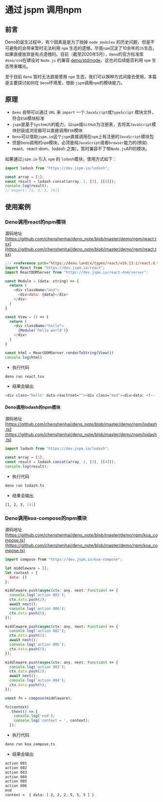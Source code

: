 # 通过 jspm 调用npm

## 前言

Deno的诞生过程中，有个因素是是为了抛掉 `node_modules` 的历史问题，但是不可避免的会带来暂时无法利用 `npm` 生态的遗憾。毕竟`npm`沉淀了10余年的`JS`生态，如果直接放弃是有点遗憾的。目前（截至2020年5月），`Deno`的官方标准库 `deno/std`在建设对 `Node.js` 的兼容 [deno/std/node](https://github.com/denoland/deno/blob/master/std/node/README.md)，这也对后续能否利用 `npm` 生态带来曙光。

至于目前 `Deno` 暂时无法直接使用 `npm` 生态，我们可以换种方式间接去使用，本篇是主要探讨如何在 `Deno`环境里，借助 `jspm`调用`npm`的模块能力。

## 原理

- `Deno` 自带可以通过 `URL` 来 `import` 一个 `JavaScript`或`TypeScript` 模块文件，符合`ES6`模块标准
- `jspm`是基于`SystemJS`的能力，以`npm`或`GitHub`为注册表，去将其`JavaScript`模块封装成浏览器可以直接调用`ES6`模块
- `Deno`可以借助`jspm.io`这个`jspm`直接调用在`npm`上有注册的`JavaScript`模块包
- 但是`Deno`调用的`npm`模块，必须是纯`JavaScript`或者`browser`能力的(例如: react、react-dom、lodash 之类)，暂时兼容不了带`Node.js`API的模块。


如果通过`jspm.io` 引入 `npm` 的 `lodash`模块，使用方式如下：

```js
import lodash from "https://dev.jspm.io/lodash";

const array = [1];
const result = lodash.concat(array, 2, [3], [[4]]);
console.log(result);
// export: [1, 2, 3, [4]]
```


## 使用案例

### Deno调用react的npm模块

源码地址 [https://github.com/chenshenhai/deno_note/blob/master/demo/npm/react.tsx](https://github.com/chenshenhai/deno_note/blob/master/demo/npm/react.tsx)


```js
/// <reference path="https://deno.land/x/types/react/v16.13.1/react.d.ts" />
import React from "https://dev.jspm.io/react";
import ReactDOMServer from "https://dev.jspm.io/react-dom/server";

const Module = (data: string) => {
  return (
    <div className="mod">
      <div>data: {data}</div>
    </div>
  )
}

const View = () => {
  return (
    <div className="hello">
      {Module('hello world')}
    </div>
  )
}

const html = ReactDOMServer.renderToString(View())
console.log(html)
```

- 执行代码

```sh
deno run react.tsx
```
- 结果会输出

```sh
<div class="hello" data-reactroot=""><div class="mod"><div>data: <!-- -->hello world</div></div></div>
```

#### Deno调用lodash的npm模块

源码地址 [https://github.com/chenshenhai/deno_note/blob/master/demo/npm/lodash.ts](https://github.com/chenshenhai/deno_note/blob/master/demo/npm/lodash.ts)

```js
import lodash from "https://dev.jspm.io/lodash";

const array = [1];
const result = lodash.concat(array, 2, [3], [[4]]);
console.log(result);
```
- 执行代码

```sh
deno run lodash.ts
```
- 结果会输出

```sh
[1, 2, 3, [4]]
```

### Deno调用koa-compose的npm模块

源码地址 [https://github.com/chenshenhai/deno_note/blob/master/demo/npm/koa_compose.ts](https://github.com/chenshenhai/deno_note/blob/master/demo/npm/koa_compose.ts)

```js
import compose from "https://dev.jspm.io/koa-compose";

let middleware = [];
let context = {
  data: []
};

middleware.push(async(ctx: any, next: Function) => {
  console.log('action 001');
  ctx.data.push(2);
  await next();
  console.log('action 006');
  ctx.data.push(5);
});

middleware.push(async(ctx: any, next: Function) => {
  console.log('action 002');
  ctx.data.push(2);
  await next();
  console.log('action 005');
  ctx.data.push(5);
});

middleware.push(async(ctx: any, next: Function) => {
  console.log('action 003');
  ctx.data.push(2);
  await next();
  console.log('action 004');
  ctx.data.push(5);
});

const fn = compose(middleware);

fn(context)
  .then(() => {
    console.log('end');
    console.log('context = ', context);
  });
```
- 执行代码

```sh
deno run koa_compose.ts
```
- 结果会输出

```sh
action 001
action 002
action 003
action 004
action 005
action 006
end
context =  { data: [ 2, 2, 2, 5, 5, 5 ] }
```
